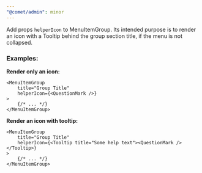 ```yaml
---
"@comet/admin": minor
---
```


Add props `helperIcon` to MenuItemGroup. Its intended purpose is to render an icon with a Tooltip behind the group section title, if the menu is not collapsed.

### Examples:
**Render only an icon:**
```tsx
<MenuItemGroup
    title="Group Title"
    helperIcon={<QuestionMark />}
>
    {/* ... */}
</MenuItemGroup>
```
**Render an icon with tooltip:**
```tsx
<MenuItemGroup
    title="Group Title"
    helperIcon={<Tooltip title="Some help text"><QuestionMark /></Tooltip>}
>
    {/* ... */}
</MenuItemGroup>
```
